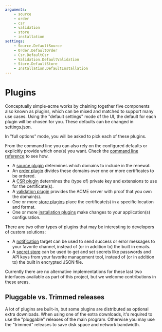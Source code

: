 ```yaml
---
arguments:
    - source
    - order
    - csr
    - validation
    - store
    - installation
settings:
    - Source.DefaultSource
    - Order.DefaultOrder
    - Csr.DefaultCsr
    - Validation.DefaultValidation
    - Store.DefaultStore
    - Installation.DefaultInstallation
---
```

# Plugins

Conceptually simple-acme works by chaining together five components also known as plugins, which can be 
mixed and matched to support many use cases. Using the "default settings" mode of the UI, the default 
for each plugin will be chosen for you. These defaults can be changed in [settings.json](/reference/settings). 

In "full options" mode, you will be asked to pick each of these plugins. 

From the command line you can also rely on the configured defaults or explicitly provide which 
one(s) you want. Check the [command line reference](/reference/cli) to see how.

- A [source plugin](/reference/plugins/source/) determines which domains to include in the renewal.
- An [order plugin](/reference/plugins/order/) divides these domains over one or more certificates to be ordered.
- A [CSR plugin](/reference/plugins/csr/) determines the (type of) private key and extensions to use for the certificate(s).
- A [validation plugin](/reference/plugins/validation/) provides the ACME server with proof that you own the domain(s).
- One or more [store plugins](/reference/plugins/store/) place the certificate(s) in a specific location and format.
- One or more [installation plugins](/reference/plugins/installation/) make changes to your application(s) configuration.

There are two other types of plugins that may be interesting to developers of custom solutions:

- A [notification](/manual/notifications) target can be used to send success or error messages to your favorite channel, instead of (or in addition to) the built in emails.
- A [secret store](/manual/advanced-use/secret-management) can be used to get and set secrets like passwords and API keys from your favorite management tool, instead of (or in addition to) the built in encrypted JSON file.

Currently there are no alternative implementations for these last two interfaces available as part of this project, but we welcome contributions in these areas.

## Pluggable vs. Trimmed releases

A lot of plugins are built-in, but some plugins are distributed as optional extra downloads. 
When using one of the extra downloads, it's required to use the "pluggable" releases of the 
main program. Otherwise you may use the "trimmed" releases to save disk space and network bandwidth.